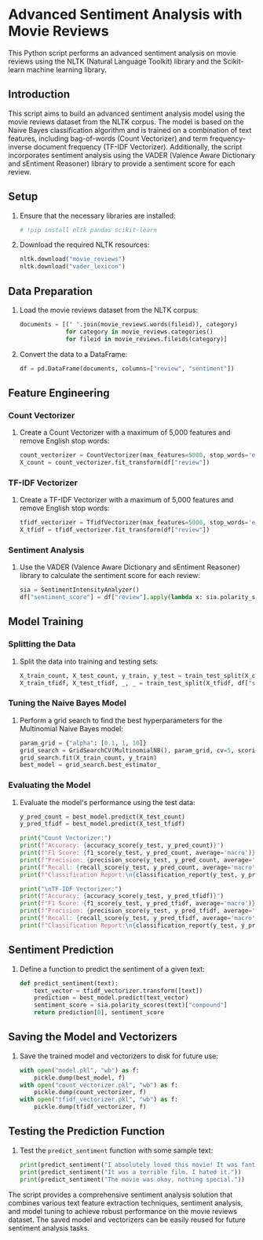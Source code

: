 # Advanced Sentiment Analysis with Movie Reviews

This Python script performs an advanced sentiment analysis on movie reviews using the NLTK (Natural Language Toolkit) library and the Scikit-learn machine learning library.

## Introduction
This script aims to build an advanced sentiment analysis model using the movie reviews dataset from the NLTK corpus. The model is based on the Naive Bayes classification algorithm and is trained on a combination of text features, including bag-of-words (Count Vectorizer) and term frequency-inverse document frequency (TF-IDF Vectorizer). Additionally, the script incorporates sentiment analysis using the VADER (Valence Aware Dictionary and sEntiment Reasoner) library to provide a sentiment score for each review.

## Setup
1. Ensure that the necessary libraries are installed:
   ```python
   # !pip install nltk pandas scikit-learn
   ```
2. Download the required NLTK resources:
   ```python
   nltk.download("movie_reviews")
   nltk.download("vader_lexicon")
   ```

## Data Preparation
1. Load the movie reviews dataset from the NLTK corpus:
   ```python
   documents = [(" ".join(movie_reviews.words(fileid)), category)
                for category in movie_reviews.categories()
                for fileid in movie_reviews.fileids(category)]
   ```
2. Convert the data to a DataFrame:
   ```python
   df = pd.DataFrame(documents, columns=["review", "sentiment"])
   ```

## Feature Engineering
### Count Vectorizer
1. Create a Count Vectorizer with a maximum of 5,000 features and remove English stop words:
   ```python
   count_vectorizer = CountVectorizer(max_features=5000, stop_words='english')
   X_count = count_vectorizer.fit_transform(df["review"])
   ```

### TF-IDF Vectorizer
1. Create a TF-IDF Vectorizer with a maximum of 5,000 features and remove English stop words:
   ```python
   tfidf_vectorizer = TfidfVectorizer(max_features=5000, stop_words='english')
   X_tfidf = tfidf_vectorizer.fit_transform(df["review"])
   ```

### Sentiment Analysis
1. Use the VADER (Valence Aware Dictionary and sEntiment Reasoner) library to calculate the sentiment score for each review:
   ```python
   sia = SentimentIntensityAnalyzer()
   df["sentiment_score"] = df["review"].apply(lambda x: sia.polarity_scores(x)["compound"])
   ```

## Model Training
### Splitting the Data
1. Split the data into training and testing sets:
   ```python
   X_train_count, X_test_count, y_train, y_test = train_test_split(X_count, df["sentiment"], test_size=0.2, random_state=42)
   X_train_tfidf, X_test_tfidf, _, _ = train_test_split(X_tfidf, df["sentiment"], test_size=0.2, random_state=42)
   ```

### Tuning the Naive Bayes Model
1. Perform a grid search to find the best hyperparameters for the Multinomial Naive Bayes model:
   ```python
   param_grid = {"alpha": [0.1, 1, 10]}
   grid_search = GridSearchCV(MultinomialNB(), param_grid, cv=5, scoring="f1_macro")
   grid_search.fit(X_train_count, y_train)
   best_model = grid_search.best_estimator_
   ```

### Evaluating the Model
1. Evaluate the model's performance using the test data:
   ```python
   y_pred_count = best_model.predict(X_test_count)
   y_pred_tfidf = best_model.predict(X_test_tfidf)

   print("Count Vectorizer:")
   print(f"Accuracy: {accuracy_score(y_test, y_pred_count)}")
   print(f"F1 Score: {f1_score(y_test, y_pred_count, average='macro')}")
   print(f"Precision: {precision_score(y_test, y_pred_count, average='macro')}")
   print(f"Recall: {recall_score(y_test, y_pred_count, average='macro')}")
   print(f"Classification Report:\n{classification_report(y_test, y_pred_count)}")

   print("\nTF-IDF Vectorizer:")
   print(f"Accuracy: {accuracy_score(y_test, y_pred_tfidf)}")
   print(f"F1 Score: {f1_score(y_test, y_pred_tfidf, average='macro')}")
   print(f"Precision: {precision_score(y_test, y_pred_tfidf, average='macro')}")
   print(f"Recall: {recall_score(y_test, y_pred_tfidf, average='macro')}")
   print(f"Classification Report:\n{classification_report(y_test, y_pred_tfidf)}")
   ```

## Sentiment Prediction
1. Define a function to predict the sentiment of a given text:
   ```python
   def predict_sentiment(text):
       text_vector = tfidf_vectorizer.transform([text])
       prediction = best_model.predict(text_vector)
       sentiment_score = sia.polarity_scores(text)["compound"]
       return prediction[0], sentiment_score
   ```

## Saving the Model and Vectorizers
1. Save the trained model and vectorizers to disk for future use:
   ```python
   with open("model.pkl", "wb") as f:
       pickle.dump(best_model, f)
   with open("count_vectorizer.pkl", "wb") as f:
       pickle.dump(count_vectorizer, f)
   with open("tfidf_vectorizer.pkl", "wb") as f:
       pickle.dump(tfidf_vectorizer, f)
   ```

## Testing the Prediction Function
1. Test the `predict_sentiment` function with some sample text:
   ```python
   print(predict_sentiment("I absolutely loved this movie! It was fantastic."))
   print(predict_sentiment("It was a terrible film. I hated it."))
   print(predict_sentiment("The movie was okay, nothing special."))
   ```

The script provides a comprehensive sentiment analysis solution that combines various text feature extraction techniques, sentiment analysis, and model tuning to achieve robust performance on the movie reviews dataset. The saved model and vectorizers can be easily reused for future sentiment analysis tasks.
